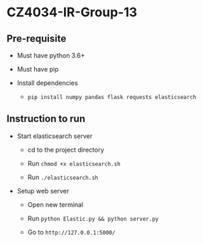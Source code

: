 # CZ4034-IR-Group-13

## Pre-requisite

- Must have python 3.6+

- Must have pip

- Install dependencies

  - `pip install numpy pandas flask requests elasticsearch`

## Instruction to run

- Start elasticsearch server

  - cd to the project directory

  - Run `chmod +x elasticsearch.sh`

  - Run `./elasticsearch.sh`

- Setup web server

  - Open new terminal

  - Run `python Elastic.py && python server.py`

  - Go to `http://127.0.0.1:5000/`
